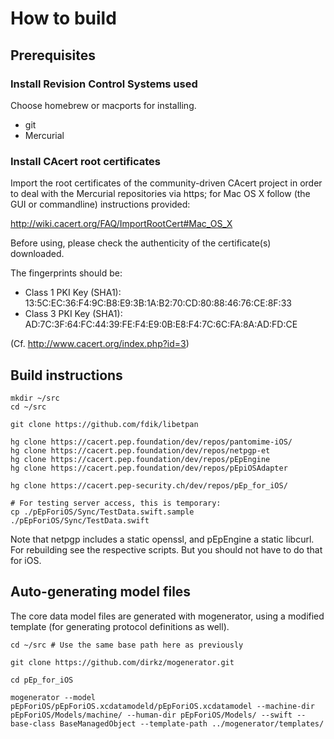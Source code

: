 # How to build

## Prerequisites

### Install Revision Control Systems used

Choose homebrew or macports for installing.

* git
* Mercurial

### Install CAcert root certificates

Import the root certificates of the community-driven CAcert project
in order to deal with the Mercurial repositories via https; for Mac
OS X follow (the GUI or commandline) instructions provided:

http://wiki.cacert.org/FAQ/ImportRootCert#Mac_OS_X

Before using, please check the authenticity of the certificate(s)
downloaded.

The fingerprints should be:

* Class 1 PKI Key (SHA1): 13:5C:EC:36:F4:9C:B8:E9:3B:1A:B2:70:CD:80:88:46:76:CE:8F:33 
* Class 3 PKI Key (SHA1): AD:7C:3F:64:FC:44:39:FE:F4:E9:0B:E8:F4:7C:6C:FA:8A:AD:FD:CE

(Cf. http://www.cacert.org/index.php?id=3)

## Build instructions

```
mkdir ~/src
cd ~/src

git clone https://github.com/fdik/libetpan

hg clone https://cacert.pep.foundation/dev/repos/pantomime-iOS/
hg clone https://cacert.pep.foundation/dev/repos/netpgp-et
hg clone https://cacert.pep.foundation/dev/repos/pEpEngine
hg clone https://cacert.pep.foundation/dev/repos/pEpiOSAdapter

hg clone https://cacert.pep-security.ch/dev/repos/pEp_for_iOS/

# For testing server access, this is temporary:
cp ./pEpForiOS/Sync/TestData.swift.sample ./pEpForiOS/Sync/TestData.swift
```

Note that netpgp includes a static openssl, and pEpEngine a static libcurl. For
rebuilding see the respective scripts. But you should not have to do that for iOS.

## Auto-generating model files

The core data model files are generated with mogenerator, using a modified template
(for generating protocol definitions as well).

```
cd ~/src # Use the same base path here as previously

git clone https://github.com/dirkz/mogenerator.git

cd pEp_for_iOS

mogenerator --model pEpForiOS/pEpForiOS.xcdatamodeld/pEpForiOS.xcdatamodel --machine-dir pEpForiOS/Models/machine/ --human-dir pEpForiOS/Models/ --swift --base-class BaseManagedObject --template-path ../mogenerator/templates/
```
